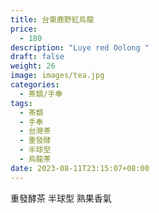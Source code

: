 ```yaml
---
title: 台東鹿野紅烏龍
price:
  - 180
description: "Luye red Oolong "
draft: false
weight: 26
image: images/tea.jpg
categories:
  - 茶類/手奉
tags:
  - 茶類
  - 手奉
  - 台灣茶
  - 重發酵
  - 半球型
  - 烏龍茶
date: 2023-08-11T23:15:07+08:00
---
```

重發酵茶 半球型 熟果香氣